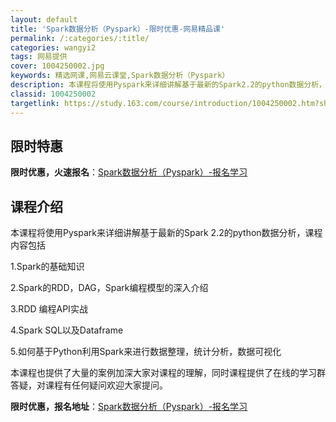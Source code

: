 ```yaml
---
layout: default
title: 'Spark数据分析（Pyspark）-限时优惠-网易精品课'
permalink: /:categories/:title/
categories: wangyi2
tags: 网易提供
cover: 1004250002.jpg
keywords: 精选网课,网易云课堂,Spark数据分析（Pyspark）
description: 本课程将使用Pyspark来详细讲解基于最新的Spark2.2的python数据分析，课程内容包括1.Spark的基础知
classid: 1004250002
targetlink: https://study.163.com/course/introduction/1004250002.htm?share=1&shareId=1025206652&utm_campaign=share&utm_medium=iphoneShare&utm_source=&utm_u=1025206652
---
```


## 限时特惠

**限时优惠，火速报名**：[Spark数据分析（Pyspark）-报名学习](https://study.163.com/course/introduction/1004250002.htm?share=1&shareId=1025206652&utm_campaign=share&utm_medium=iphoneShare&utm_source=&utm_u=1025206652)

## 课程介绍

本课程将使用Pyspark来详细讲解基于最新的Spark 2.2的python数据分析，课程内容包括

1.Spark的基础知识

2.Spark的RDD，DAG，Spark编程模型的深入介绍

3.RDD 编程API实战

4.Spark SQL以及Dataframe

5.如何基于Python利用Spark来进行数据整理，统计分析，数据可视化

本课程也提供了大量的案例加深大家对课程的理解，同时课程提供了在线的学习群答疑，对课程有任何疑问欢迎大家提问。

**限时优惠，报名地址**：[Spark数据分析（Pyspark）-报名学习](https://study.163.com/course/introduction/1004250002.htm?share=1&shareId=1025206652&utm_campaign=share&utm_medium=iphoneShare&utm_source=&utm_u=1025206652)

